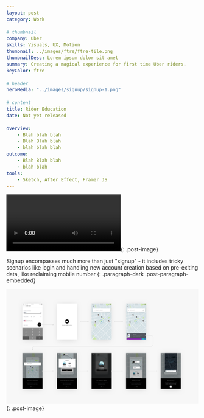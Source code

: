 ```yaml
---
layout: post
category: Work

# thumbnail
company: Uber
skills: Visuals, UX, Motion
thumbnail: ../images/ftre/ftre-tile.png
thumbnailDesc: Lorem ipsum dolor sit amet
summary: Creating a magical experience for first time Uber riders.
keyColor: ftre

# header
heroMedia: "../images/signup/signup-1.png"

# content
title: Rider Education
date: Not yet released

overview:
    - Blah blah blah
    - Blah Blah blah
    - blah blah blah
outcome:
    - Blah Blah blah
    - blah blah
tools:
    - Sketch, After Effect, Framer JS
---
```


<video src="../images/ftre/welcome-animation.mp4" autoplay loop></video>{: .post-image}

Signup encompasses much more than just "signup" - it includes tricky scenarios like login and handling new account creation based on pre-exiting data, like reclaiming mobile number
{: .paragraph-dark .post-paragraph-embedded}

![Main signup and sign in flow](../images/ftre/ftre-flow-1.png){: .post-image}
